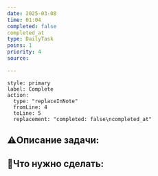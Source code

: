 ```yaml
---
date: 2025-03-08
time: 01:04
completed: false
completed_at
type: DailyTask
poins: 1
priority: 4
source: 

---
```


```meta-bind-button
style: primary
label: Complete
action:
  type: "replaceInNote"
  fromLine: 4
  toLine: 5
  replacement: "completed: false\ncompleted_at"

```
## ⚠️Описание задачи:



## 📝Что нужно сделать:
